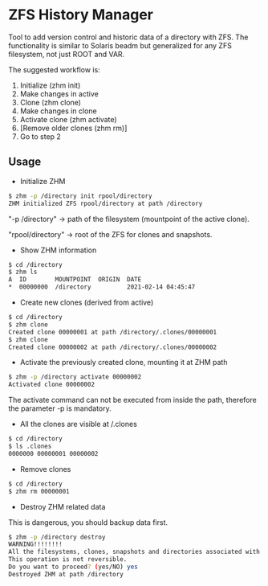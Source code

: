 # ZFS History Manager

Tool to add version control and historic data of a directory with ZFS. The functionality is similar to Solaris beadm but generalized for any ZFS filesystem, not just ROOT and VAR.

The suggested workflow is:
1. Initialize (zhm init)
2. Make changes in active
3. Clone (zhm clone)
4. Make changes in clone
5. Activate clone (zhm activate)
6. [Remove older clones (zhm rm)]
7. Go to step 2

## Usage

- Initialize ZHM

```bash
$ zhm -p /directory init rpool/directory
ZHM initialized ZFS rpool/directory at path /directory
```

"-p /directory" -> path of the filesystem (mountpoint of the active clone).

"rpool/directory" -> root of the ZFS for clones and snapshots.


- Show ZHM information

```bash
$ cd /directory
$ zhm ls
A  ID        MOUNTPOINT  ORIGIN  DATE               
*  00000000  /directory          2021-02-14 04:45:47
```

- Create new clones (derived from active)

```bash
$ cd /directory
$ zhm clone
Created clone 00000001 at path /directory/.clones/00000001
$ zhm clone
Created clone 00000002 at path /directory/.clones/00000002
```

- Activate the previously created clone, mounting it at ZHM path 

```bash
$ zhm -p /directory activate 00000002
Activated clone 00000002
```

The activate command can not be executed from inside the path, therefore the parameter -p <path> is mandatory.  

- All the clones are visible at <path>/.clones

```bash
$ cd /directory
$ ls .clones
0000000 00000001 00000002
```


- Remove clones

```bash
$ cd /directory
$ zhm rm 00000001
```


- Destroy ZHM related data

This is dangerous, you should backup data first.

```bash
$ zhm -p /directory destroy        
WARNING!!!!!!!!
All the filesystems, clones, snapshots and directories associated with /directory will be permanently deleted.
This operation is not reversible.
Do you want to proceed? (yes/NO) yes
Destroyed ZHM at path /directory
```
